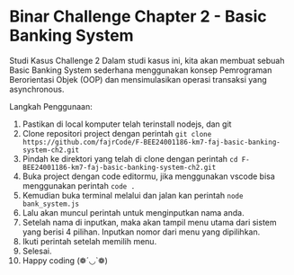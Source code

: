 # Binar Challenge Chapter 2 - Basic Banking System

Studi Kasus Challenge 2
Dalam studi kasus ini, kita akan membuat sebuah Basic Banking System sederhana menggunakan konsep Pemrograman Berorientasi Objek (OOP) dan mensimulasikan operasi transaksi yang asynchronous.

Langkah Penggunaan:
1. Pastikan di local komputer telah terinstall nodejs, dan git
2. Clone repositori project dengan perintah ```git clone https://github.com/fajrCode/F-BEE24001186-km7-faj-basic-banking-system-ch2.git```
3. Pindah ke direktori yang telah di clone dengan perintah ```cd F-BEE24001186-km7-faj-basic-banking-system-ch2.git```
4. Buka project dengan code editormu, jika menggunakan vscode bisa menggunakan perintah ```code .```
5. Kemudian buka terminal melalui dan jalan kan perintah ```node bank_system.js```
6. Lalu akan muncul perintah untuk menginputkan nama anda.
7. Setelah nama di inputkan, maka akan tampil menu utama dari sistem yang berisi 4 pilihan. Inputkan nomor dari menu yang dipilihkan.
8. Ikuti perintah setelah memilih menu.
7. Selesai.
8. Happy coding (❁´◡`❁)